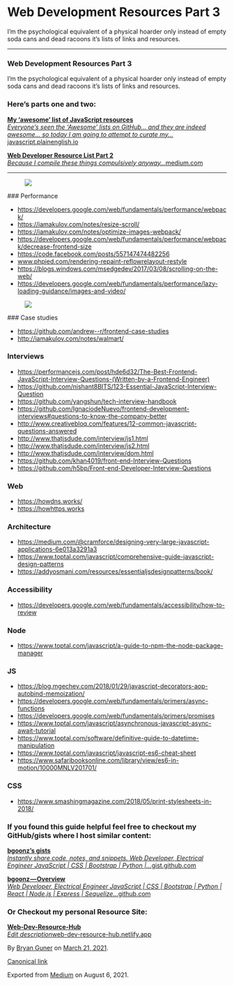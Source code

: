 Web Development Resources Part 3
================================

I’m the psychological equivalent of a physical hoarder only instead of empty soda cans and dead racoons it’s lists of links and resources.

------------------------------------------------------------------------

### Web Development Resources Part 3

I’m the psychological equivalent of a physical hoarder only instead of empty soda cans and dead racoons it’s lists of links and resources.

### Here’s parts one and two:

<a href="https://javascript.plainenglish.io/my-take-on-awesome-javascript-243255451e74" class="markup--anchor markup--mixtapeEmbed-anchor" title="https://javascript.plainenglish.io/my-take-on-awesome-javascript-243255451e74"><strong>My ‘awesome’ list of JavaScript resources</strong><br />
<em>Everyone’s seen the ‘Awesome’ lists on GitHub… and they are indeed awesome… so today I am going to attempt to curate my…</em>javascript.plainenglish.io</a><a href="https://javascript.plainenglish.io/my-take-on-awesome-javascript-243255451e74" class="js-mixtapeImage mixtapeImage u-ignoreBlock"></a>

<a href="https://medium.com/star-gazers/web-developer-resource-list-part-2-9c5cb56ab263" class="markup--anchor markup--mixtapeEmbed-anchor" title="https://medium.com/star-gazers/web-developer-resource-list-part-2-9c5cb56ab263"><strong>Web Developer Resource List Part 2</strong><br />
<em>Because I compile these things compulsively anyway…</em>medium.com</a><a href="https://medium.com/star-gazers/web-developer-resource-list-part-2-9c5cb56ab263" class="js-mixtapeImage mixtapeImage u-ignoreBlock"></a>

------------------------------------------------------------------------

<figure><img src="https://cdn-images-1.medium.com/max/600/0*7Taf8gWWh5YjoM-s.png" class="graf-image" /></figure>### Performance

-   <span id="e540"><a href="https://developers.google.com/web/fundamentals/performance/webpack/" class="markup--anchor markup--li-anchor">https://developers.google.com/web/fundamentals/performance/webpack/</a></span>
-   <span id="e928"><a href="https://iamakulov.com/notes/resize-scroll/" class="markup--anchor markup--li-anchor">https://iamakulov.com/notes/resize-scroll/</a></span>
-   <span id="6c19"><a href="https://iamakulov.com/notes/optimize-images-webpack/" class="markup--anchor markup--li-anchor">https://iamakulov.com/notes/optimize-images-webpack/</a></span>
-   <span id="6399"><a href="https://developers.google.com/web/fundamentals/performance/webpack/decrease-frontend-size" class="markup--anchor markup--li-anchor">https://developers.google.com/web/fundamentals/performance/webpack/decrease-frontend-size</a></span>
-   <span id="7b87"><a href="https://code.facebook.com/posts/557147474482256" class="markup--anchor markup--li-anchor">https://code.facebook.com/posts/557147474482256</a></span>
-   <span id="5ec0"><a href="http://www.phpied.com/rendering-repaint-reflowrelayout-restyle" class="markup--anchor markup--li-anchor">www.phpied.com/rendering-repaint-reflowrelayout-restyle</a></span>
-   <span id="ce70"><a href="https://blogs.windows.com/msedgedev/2017/03/08/scrolling-on-the-web/" class="markup--anchor markup--li-anchor">https://blogs.windows.com/msedgedev/2017/03/08/scrolling-on-the-web/</a></span>
-   <span id="9a50"><a href="https://developers.google.com/web/fundamentals/performance/lazy-loading-guidance/images-and-video/" class="markup--anchor markup--li-anchor">https://developers.google.com/web/fundamentals/performance/lazy-loading-guidance/images-and-video/</a></span>

<figure><img src="https://cdn-images-1.medium.com/max/800/0*-D07MORsmwK-pHOZ.jpg" class="graf-image" /></figure>### Case studies

-   <span id="0707"><a href="https://github.com/andrew--r/frontend-case-studies" class="markup--anchor markup--li-anchor">https://github.com/andrew--r/frontend-case-studies</a></span>
-   <span id="60fa"><a href="http://iamakulov.com/notes/walmart/" class="markup--anchor markup--li-anchor">http://iamakulov.com/notes/walmart/</a></span>

### Interviews

-   <span id="dbed"><a href="https://performancejs.com/post/hde6d32/The-Best-Frontend-JavaScript-Interview-Questions-%28Written-by-a-Frontend-Engineer%29" class="markup--anchor markup--li-anchor">https://performancejs.com/post/hde6d32/The-Best-Frontend-JavaScript-Interview-Questions-(Written-by-a-Frontend-Engineer)</a></span>
-   <span id="127f"><a href="https://github.com/nishant8BITS/123-Essential-JavaScript-Interview-Question" class="markup--anchor markup--li-anchor">https://github.com/nishant8BITS/123-Essential-JavaScript-Interview-Question</a></span>
-   <span id="7e4c"><a href="https://github.com/yangshun/tech-interview-handbook" class="markup--anchor markup--li-anchor">https://github.com/yangshun/tech-interview-handbook</a></span>
-   <span id="270e"><a href="https://github.com/IgnaciodeNuevo/frontend-development-interviews#questions-to-know-the-company-better" class="markup--anchor markup--li-anchor">https://github.com/IgnaciodeNuevo/frontend-development-interviews#questions-to-know-the-company-better</a></span>
-   <span id="e99d"><a href="http://www.creativebloq.com/features/12-common-javascript-questions-answered" class="markup--anchor markup--li-anchor">http://www.creativebloq.com/features/12-common-javascript-questions-answered</a></span>
-   <span id="fb43"><a href="http://www.thatjsdude.com/interview/js1.html" class="markup--anchor markup--li-anchor">http://www.thatjsdude.com/interview/js1.html</a></span>
-   <span id="d39e"><a href="http://www.thatjsdude.com/interview/js2.html" class="markup--anchor markup--li-anchor">http://www.thatjsdude.com/interview/js2.html</a></span>
-   <span id="c0b8"><a href="http://www.thatjsdude.com/interview/dom.html" class="markup--anchor markup--li-anchor">http://www.thatjsdude.com/interview/dom.html</a></span>
-   <span id="396a"><a href="https://github.com/khan4019/front-end-Interview-Questions" class="markup--anchor markup--li-anchor">https://github.com/khan4019/front-end-Interview-Questions</a></span>
-   <span id="a781"><a href="https://github.com/h5bp/Front-end-Developer-Interview-Questions" class="markup--anchor markup--li-anchor">https://github.com/h5bp/Front-end-Developer-Interview-Questions</a></span>

### Web

-   <span id="29a1"><a href="https://howdns.works/" class="markup--anchor markup--li-anchor">https://howdns.works/</a></span>
-   <span id="319a"><a href="https://howhttps.works/" class="markup--anchor markup--li-anchor">https://howhttps.works</a></span>

### Architecture

-   <span id="67ee"><a href="https://medium.com/@cramforce/designing-very-large-javascript-applications-6e013a3291a3" class="markup--anchor markup--li-anchor">https://medium.com/@cramforce/designing-very-large-javascript-applications-6e013a3291a3</a></span>
-   <span id="3bdf"><a href="https://www.toptal.com/javascript/comprehensive-guide-javascript-design-patterns" class="markup--anchor markup--li-anchor">https://www.toptal.com/javascript/comprehensive-guide-javascript-design-patterns</a></span>
-   <span id="d77b"><a href="https://addyosmani.com/resources/essentialjsdesignpatterns/book/" class="markup--anchor markup--li-anchor">https://addyosmani.com/resources/essentialjsdesignpatterns/book/</a></span>

### Accessibility

-   <span id="aecb"><a href="https://developers.google.com/web/fundamentals/accessibility/how-to-review" class="markup--anchor markup--li-anchor">https://developers.google.com/web/fundamentals/accessibility/how-to-review</a></span>

### Node

-   <span id="b0a7"><a href="https://www.toptal.com/javascript/a-guide-to-npm-the-node-package-manager" class="markup--anchor markup--li-anchor">https://www.toptal.com/javascript/a-guide-to-npm-the-node-package-manager</a></span>

### JS

-   <span id="8579"><a href="https://blog.mgechev.com/2018/01/29/javascript-decorators-aop-autobind-memoization/" class="markup--anchor markup--li-anchor">https://blog.mgechev.com/2018/01/29/javascript-decorators-aop-autobind-memoization/</a></span>
-   <span id="9f62"><a href="https://developers.google.com/web/fundamentals/primers/async-functions" class="markup--anchor markup--li-anchor">https://developers.google.com/web/fundamentals/primers/async-functions</a></span>
-   <span id="014c"><a href="https://developers.google.com/web/fundamentals/primers/promises" class="markup--anchor markup--li-anchor">https://developers.google.com/web/fundamentals/primers/promises</a></span>
-   <span id="5627"><a href="https://www.toptal.com/javascript/asynchronous-javascript-async-await-tutorial" class="markup--anchor markup--li-anchor">https://www.toptal.com/javascript/asynchronous-javascript-async-await-tutorial</a></span>
-   <span id="cdb4"><a href="https://www.toptal.com/software/definitive-guide-to-datetime-manipulation" class="markup--anchor markup--li-anchor">https://www.toptal.com/software/definitive-guide-to-datetime-manipulation</a></span>
-   <span id="31ae"><a href="https://www.toptal.com/javascript/javascript-es6-cheat-sheet" class="markup--anchor markup--li-anchor">https://www.toptal.com/javascript/javascript-es6-cheat-sheet</a></span>
-   <span id="1d1a"><a href="https://www.safaribooksonline.com/library/view/es6-in-motion/10000MNLV201701/" class="markup--anchor markup--li-anchor">https://www.safaribooksonline.com/library/view/es6-in-motion/10000MNLV201701/</a></span>

### CSS

-   <span id="42f4"><a href="https://www.smashingmagazine.com/2018/05/print-stylesheets-in-2018/" class="markup--anchor markup--li-anchor">https://www.smashingmagazine.com/2018/05/print-stylesheets-in-2018/</a></span>

### If you found this guide helpful feel free to checkout my GitHub/gists where I host similar content:

<a href="https://gist.github.com/bgoonz" class="markup--anchor markup--mixtapeEmbed-anchor" title="https://gist.github.com/bgoonz"><strong>bgoonz’s gists</strong><br />
<em>Instantly share code, notes, and snippets. Web Developer, Electrical Engineer JavaScript | CSS | Bootstrap | Python |…</em>gist.github.com</a><a href="https://gist.github.com/bgoonz" class="js-mixtapeImage mixtapeImage u-ignoreBlock"></a>

<a href="https://github.com/bgoonz" class="markup--anchor markup--mixtapeEmbed-anchor" title="https://github.com/bgoonz"><strong>bgoonz — Overview</strong><br />
<em>Web Developer, Electrical Engineer JavaScript | CSS | Bootstrap | Python | React | Node.js | Express | Sequelize…</em>github.com</a><a href="https://github.com/bgoonz" class="js-mixtapeImage mixtapeImage u-ignoreBlock"></a>

### Or Checkout my personal Resource Site:

<a href="https://web-dev-resource-hub.netlify.app/" class="markup--anchor markup--mixtapeEmbed-anchor" title="https://web-dev-resource-hub.netlify.app/"><strong>Web-Dev-Resource-Hub</strong><br />
<em>Edit description</em>web-dev-resource-hub.netlify.app</a><a href="https://web-dev-resource-hub.netlify.app/" class="js-mixtapeImage mixtapeImage mixtapeImage--empty u-ignoreBlock"></a>

By <a href="https://medium.com/@bryanguner" class="p-author h-card">Bryan Guner</a> on [March 21, 2021](https://medium.com/p/f862ceb2b82a).

<a href="https://medium.com/@bryanguner/web-development-resources-part-3-f862ceb2b82a" class="p-canonical">Canonical link</a>

Exported from [Medium](https://medium.com) on August 6, 2021.
